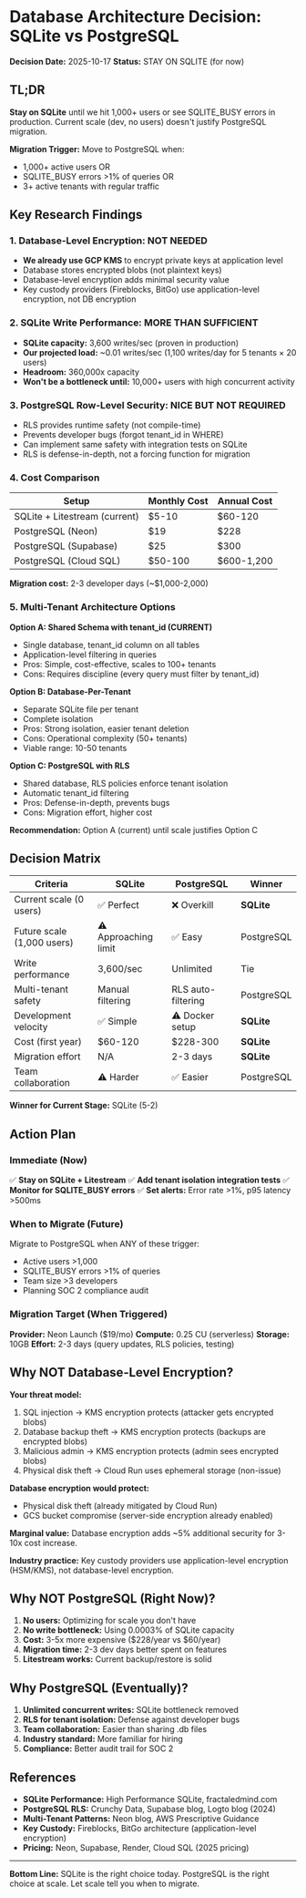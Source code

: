 # Database Architecture Decision: SQLite vs PostgreSQL

**Decision Date:** 2025-10-17
**Status:** STAY ON SQLITE (for now)

## TL;DR

**Stay on SQLite** until we hit 1,000+ users or see SQLITE_BUSY errors in production. Current scale (dev, no users) doesn't justify PostgreSQL migration.

**Migration Trigger:** Move to PostgreSQL when:
- 1,000+ active users OR
- SQLITE_BUSY errors >1% of queries OR
- 3+ active tenants with regular traffic

## Key Research Findings

### 1. Database-Level Encryption: NOT NEEDED
- **We already use GCP KMS** to encrypt private keys at application level
- Database stores encrypted blobs (not plaintext keys)
- Database-level encryption adds minimal security value
- Key custody providers (Fireblocks, BitGo) use application-level encryption, not DB encryption

### 2. SQLite Write Performance: MORE THAN SUFFICIENT
- **SQLite capacity:** 3,600 writes/sec (proven in production)
- **Our projected load:** ~0.01 writes/sec (1,100 writes/day for 5 tenants × 20 users)
- **Headroom:** 360,000x capacity
- **Won't be a bottleneck until:** 10,000+ users with high concurrent activity

### 3. PostgreSQL Row-Level Security: NICE BUT NOT REQUIRED
- RLS provides runtime safety (not compile-time)
- Prevents developer bugs (forgot tenant_id in WHERE)
- Can implement same safety with integration tests on SQLite
- RLS is defense-in-depth, not a forcing function for migration

### 4. Cost Comparison

| Setup | Monthly Cost | Annual Cost |
|-------|--------------|-------------|
| SQLite + Litestream (current) | $5-10 | $60-120 |
| PostgreSQL (Neon) | $19 | $228 |
| PostgreSQL (Supabase) | $25 | $300 |
| PostgreSQL (Cloud SQL) | $50-100 | $600-1,200 |

**Migration cost:** 2-3 developer days (~$1,000-2,000)

### 5. Multi-Tenant Architecture Options

**Option A: Shared Schema with tenant_id (CURRENT)**
- Single database, tenant_id column on all tables
- Application-level filtering in queries
- Pros: Simple, cost-effective, scales to 100+ tenants
- Cons: Requires discipline (every query must filter by tenant_id)

**Option B: Database-Per-Tenant**
- Separate SQLite file per tenant
- Complete isolation
- Pros: Strong isolation, easier tenant deletion
- Cons: Operational complexity (50+ tenants)
- Viable range: 10-50 tenants

**Option C: PostgreSQL with RLS**
- Shared database, RLS policies enforce tenant isolation
- Automatic tenant_id filtering
- Pros: Defense-in-depth, prevents bugs
- Cons: Migration effort, higher cost

**Recommendation:** Option A (current) until scale justifies Option C

## Decision Matrix

| Criteria | SQLite | PostgreSQL | Winner |
|----------|--------|------------|--------|
| Current scale (0 users) | ✅ Perfect | ❌ Overkill | **SQLite** |
| Future scale (1,000 users) | ⚠️ Approaching limit | ✅ Easy | PostgreSQL |
| Write performance | 3,600/sec | Unlimited | Tie |
| Multi-tenant safety | Manual filtering | RLS auto-filtering | PostgreSQL |
| Development velocity | ✅ Simple | ⚠️ Docker setup | **SQLite** |
| Cost (first year) | $60-120 | $228-300 | **SQLite** |
| Migration effort | N/A | 2-3 days | **SQLite** |
| Team collaboration | ⚠️ Harder | ✅ Easier | PostgreSQL |

**Winner for Current Stage:** SQLite (5-2)

## Action Plan

### Immediate (Now)
✅ **Stay on SQLite + Litestream**
✅ **Add tenant isolation integration tests**
✅ **Monitor for SQLITE_BUSY errors**
✅ **Set alerts:** Error rate >1%, p95 latency >500ms

### When to Migrate (Future)
Migrate to PostgreSQL when ANY of these trigger:
- Active users >1,000
- SQLITE_BUSY errors >1% of queries
- Team size >3 developers
- Planning SOC 2 compliance audit

### Migration Target (When Triggered)
**Provider:** Neon Launch ($19/mo)
**Compute:** 0.25 CU (serverless)
**Storage:** 10GB
**Effort:** 2-3 days (query updates, RLS policies, testing)

## Why NOT Database-Level Encryption?

**Your threat model:**
1. SQL injection → KMS encryption protects (attacker gets encrypted blobs)
2. Database backup theft → KMS encryption protects (backups are encrypted blobs)
3. Malicious admin → KMS encryption protects (admin sees encrypted blobs)
4. Physical disk theft → Cloud Run uses ephemeral storage (non-issue)

**Database encryption would protect:**
- Physical disk theft (already mitigated by Cloud Run)
- GCS bucket compromise (server-side encryption already enabled)

**Marginal value:** Database encryption adds ~5% additional security for 3-10x cost increase.

**Industry practice:** Key custody providers use application-level encryption (HSM/KMS), not database-level encryption.

## Why NOT PostgreSQL (Right Now)?

1. **No users:** Optimizing for scale you don't have
2. **No write bottleneck:** Using 0.0003% of SQLite capacity
3. **Cost:** 3-5x more expensive ($228/year vs $60/year)
4. **Migration time:** 2-3 dev days better spent on features
5. **Litestream works:** Current backup/restore is solid

## Why PostgreSQL (Eventually)?

1. **Unlimited concurrent writes:** SQLite bottleneck removed
2. **RLS for tenant isolation:** Defense against developer bugs
3. **Team collaboration:** Easier than sharing .db files
4. **Industry standard:** More familiar for hiring
5. **Compliance:** Better audit trail for SOC 2

## References

- **SQLite Performance:** High Performance SQLite, fractaledmind.com
- **PostgreSQL RLS:** Crunchy Data, Supabase blog, Logto blog (2024)
- **Multi-Tenant Patterns:** Neon blog, AWS Prescriptive Guidance
- **Key Custody:** Fireblocks, BitGo architecture (application-level encryption)
- **Pricing:** Neon, Supabase, Render, Cloud SQL (2025 pricing)

---

**Bottom Line:** SQLite is the right choice today. PostgreSQL is the right choice at scale. Let scale tell you when to migrate.
